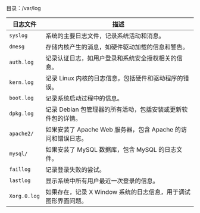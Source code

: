 目录：/var/log

| 日志文件       | 描述                                                   |
|--------------|-------------------------------------------------------|
| `syslog`     | 系统的主要日志文件，记录系统活动和消息。                  |
| `dmesg`      | 存储内核产生的消息，如硬件驱动加载的信息和警告。          |
| `auth.log`   | 记录认证日志，如用户登录和系统安全授权相关的信息。        |
| `kern.log`   | 记录 Linux 内核的日志信息，包括硬件和驱动程序的错误。    |
| `boot.log`   | 记录系统启动过程中的信息。                               |
| `dpkg.log`   | 记录 Debian 包管理器的所有活动，包括安装或更新软件包的详情。 |
| `apache2/`   | 如果安装了 Apache Web 服务器，包含 Apache 的访问和错误日志。 |
| `mysql/`     | 如果安装了 MySQL 数据库，包含 MySQL 的日志文件。          |
| `faillog`    | 记录登录失败的尝试。                                     |
| `lastlog`    | 显示系统中所有用户最近一次登录的信息。                    |
| `Xorg.0.log` | 如果存在，记录 X Window 系统的日志信息，用于调试图形界面问题。 |

